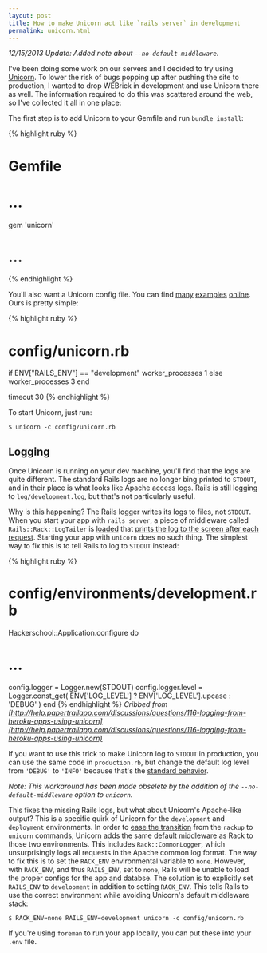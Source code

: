```yaml
---
layout: post
title: How to make Unicorn act like `rails server` in development
permalink: unicorn.html
---
```


*12/15/2013 Update: Added note about `--no-default-middleware`.*

I've been doing some work on our servers and I decided to try using [Unicorn](http://unicorn.bogomips.org/). To lower the risk of bugs popping up after pushing the site to production, I wanted to drop WEBrick in development and use Unicorn there as well. The information required to do this was scattered around the web, so I've collected it all in one place:

The first step is to add Unicorn to your Gemfile and run `bundle install`:

{% highlight ruby %}
# Gemfile
# ...
gem 'unicorn'
# ...
{% endhighlight %}

You'll also want a Unicorn config file. You can find [many](https://github.com/blog/517-unicorn) [examples](http://www.engineyard.com/blog/2010/everything-you-need-to-know-about-unicorn/) [online](http://unicorn.bogomips.org/examples/unicorn.conf.rb). Ours is pretty simple:

{% highlight ruby %}
# config/unicorn.rb
if ENV["RAILS_ENV"] == "development"
  worker_processes 1
else
  worker_processes 3
end

timeout 30
{% endhighlight %}

To start Unicorn, just run:

<p><pre><code>$ unicorn -c config/unicorn.rb</code></pre></p>

## Logging

Once Unicorn is running on your dev machine, you'll find that the logs are quite different. The standard Rails logs are no longer bing printed to `STDOUT`, and in their place is what looks like Apache access logs. Rails is still logging to `log/development.log`, but that's not particularly useful.

Why is this happening? The Rails logger writes its logs to files, not `STDOUT`. When you start your app with `rails server`, a piece of middleware called `Rails::Rack::LogTailer` is [loaded](https://github.com/rails/rails/blob/v3.2.6/railties/lib/rails/commands/server.rb#L79) that [prints the log to the screen after each request](https://github.com/rails/rails/blob/v3.2.6/railties/lib/rails/rack/log_tailer.rb). Starting your app with `unicorn` does no such thing. The simplest way to fix this is to tell Rails to log to `STDOUT` instead:

{% highlight ruby %}
# config/environments/development.rb
Hackerschool::Application.configure do
  # ...
  config.logger = Logger.new(STDOUT)
  config.logger.level = Logger.const_get(
    ENV['LOG_LEVEL'] ? ENV['LOG_LEVEL'].upcase : 'DEBUG'
  )
end
{% endhighlight %}
_Cribbed from [http://help.papertrailapp.com/discussions/questions/116-logging-from-heroku-apps-using-unicorn](http://help.papertrailapp.com/discussions/questions/116-logging-from-heroku-apps-using-unicorn)_

If you want to use this trick to make Unicorn log to `STDOUT` in production, you can use the same code in `production.rb`, but change the default log level from `'DEBUG'` to `'INFO'` because that's the [standard behavior](http://guides.rubyonrails.org/debugging_rails_applications.html#log-levels).

*Note: This workaround has been made obselete by the addition of the `--no-default-middleware` option to `unicorn`.*

This fixes the missing Rails logs, but what about Unicorn's Apache-like output? This is a specific quirk of Unicorn for the `development` and `deployment` environments. In order to [ease the transition](http://rubyforge.org/pipermail/mongrel-unicorn/2010-July/000623.html) from the `rackup` to `unicorn` commands, Unicorn adds the same [default middleware](https://github.com/defunkt/unicorn/blob/v4.3.1/lib/unicorn.rb#L56-L65) as Rack to those two environments. This includes `Rack::CommonLogger`, which unsurprisingly logs all requests in the Apache common log format. The way to fix this is to set the `RACK_ENV` environmental variable to `none`. However, with `RACK_ENV`, and thus `RAILS_ENV`, set to `none`, Rails will be unable to load the proper configs for the app and databse. The solution is to explicitly set `RAILS_ENV` to `development` in addition to setting `RACK_ENV`. This tells Rails to use the correct environment while avoiding Unicorn's default middleware stack:

<pre><code>$ RACK_ENV=none RAILS_ENV=development unicorn -c config/unicorn.rb</code></pre>

If you're using `foreman` to run your app locally, you can put these into your `.env` file.

